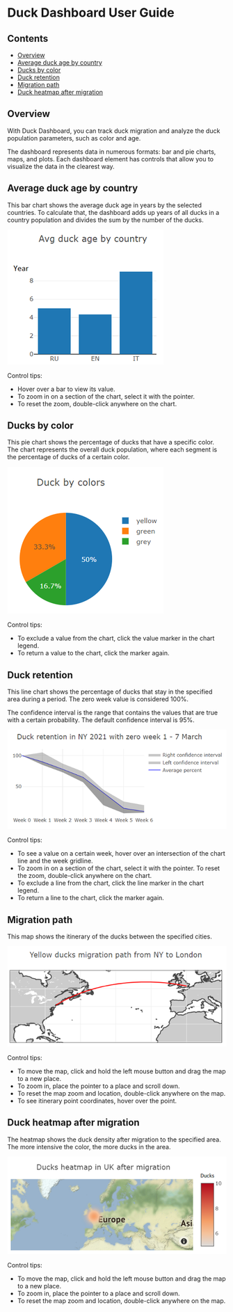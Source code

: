 # Duck Dashboard User Guide

## Contents

- [Overview](#overview)
- [Average duck age by country](#average-duck-age-by-country)
- [Ducks by color](#ducks-by-color)
- [Duck retention](#duck-retention)
- [Migration path](#migration-path)
- [Duck heatmap after migration](#duck-heatmap-after-migration)

## Overview<a id="overview"></a>

With Duck Dashboard, you can track duck migration and analyze the duck population parameters, such as color and age.

The dashboard represents data in numerous formats: bar and pie charts, maps, and plots. Each dashboard element has controls that allow you to visualize the data in the clearest way.

## Average duck age by country<a id="average-duck-age-by-country"></a>

This bar chart shows the average duck age in years by the selected countries. To calculate that, the dashboard adds up years of all ducks in a country population and divides the sum by the number of the ducks.

![Bar chart](./media1/bar_chart.png)

Control tips:

- Hover over a bar to view its value.
- To zoom in on a section of the chart, select it with the pointer.
- To reset the zoom, double-click anywhere on the chart.

## Ducks by color<a id="ducks-by-color"></a>

This pie chart shows the percentage of ducks that have a specific color. The chart represents the overall duck population, where each segment is the percentage of ducks of a certain color.

![Bar chart](./media1/pie_chart.png)

Control tips:

- To exclude a value from the chart, click the value marker in the chart legend.
- To return a value to the chart, click the marker again.

## Duck retention<a id="duck-retention"></a>

This line chart shows the percentage of ducks that stay in the specified area during a period. The zero week value is considered 100%.

The confidence interval is the range that contains the values that are true with a certain probability. The default confidence interval is 95%.

![Bar chart](./media1/line_chart.png)

Control tips:

- To see a value on a certain week, hover over an intersection of the chart line and the week gridline.
- To zoom in on a section of the chart, select it with the pointer. To reset the zoom, double-click anywhere on the chart.
- To exclude a line from the chart, click the line marker in the chart legend.
- To return a line to the chart, click the marker again.

## Migration path<a id="migration-path"></a>

This map shows the itinerary of the ducks between the specified cities.

![Bar chart](./media1/map.png)

Control tips:

- To move the map, click and hold the left mouse button and drag the map to a new place.
- To zoom in, place the pointer to a place and scroll down.
- To reset the map zoom and location, double-click anywhere on the map.
- To see itinerary point coordinates, hover over the point.

## Duck heatmap after migration<a id="duck-heatmap-after-migration"></a>

The heatmap shows the duck density after migration to the specified area. The more intensive the color, the more ducks in the area.

![Bar chart](./media1/heatmap.png)

Control tips:

- To move the map, click and hold the left mouse button and drag the map to a new place.
- To zoom in, place the pointer to a place and scroll down.
- To reset the map zoom and location, double-click anywhere on the map.
